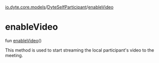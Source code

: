[io.dyte.core.models](../index.md)/[DyteSelfParticipant](index.md)/[enableVideo](enable-video.md)

# enableVideo


fun [enableVideo](enable-video.md)()

This method is used to start streaming the local participant's video to the meeting.
